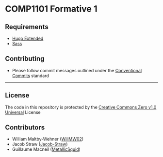 # COMP1101 Formative 1

## Requirements
- [Hugo Extended](https://gohugo.io/getting-started/installing)
- [Sass](https://sass-lang.com/install)

## Contributing
- Please follow commit messages outlined under the [Conventional Commits](https://www.conventionalcommits.org/en/v1.0.0/) standard

---

## License
The code in this repository is protected by the [Creative Commons Zero v1.0 Universal]() License

## Contributors
- William Maltby-Wehner ([WillMW02](https://github.com/WillMW02))
- Jacob Straw ([Jacob-Straw](https://github.com/Jacob-Straw))
- Guillaume Macneil ([MetallicSquid](https://github.com/MetallicSquid))
